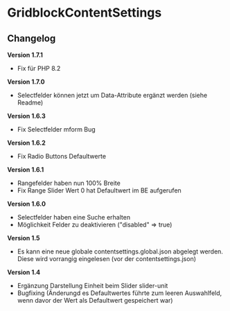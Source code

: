 ﻿GridblockContentSettings
=========

Changelog
---------
<b>Version 1.7.1</b>
- Fix für PHP 8.2

<b>Version 1.7.0</b>
- Selectfelder können jetzt um Data-Attribute ergänzt werden (siehe Readme)

<b>Version 1.6.3</b>
- Fix Selectfelder mform Bug

<b>Version 1.6.2</b>
- Fix Radio Buttons Defaultwerte

<b>Version 1.6.1</b>
- Rangefelder haben nun 100% Breite
- Fix Range Slider Wert 0 hat Defaultwert im BE aufgerufen

<b>Version 1.6.0</b>
- Selectfelder haben eine Suche erhalten
- Möglichkeit Felder zu deaktivieren ("disabled" => true)

<b>Version 1.5</b>
- Es kann eine neue globale contentsettings.global.json abgelegt werden. Diese wird vorrangig eingelesen (vor der contentsettings.json)

<b>Version 1.4</b>
- Ergänzung Darstellung Einheit beim Slider slider-unit
- Bugfixing (Änderungd es Defaultwertes führte zum leeren Auswahlfeld, wenn davor der Wert als Defaultwert gespeichert war)
